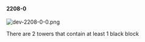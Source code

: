 #### 2208-0
![dev-2208-0-0.png](https://github.com/lil-lab/nlvr/raw/master/nlvr/dev/images/0/dev-2208-0-0.png "dev-2208-0-0.png")

There are 2 towers that contain at least 1 black block